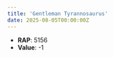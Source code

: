 ```yaml
---
title: 'Gentleman Tyrannosaurus'
date: 2025-08-05T00:00:00Z
---
```

- **RAP**: 5156
- **Value**: -1
